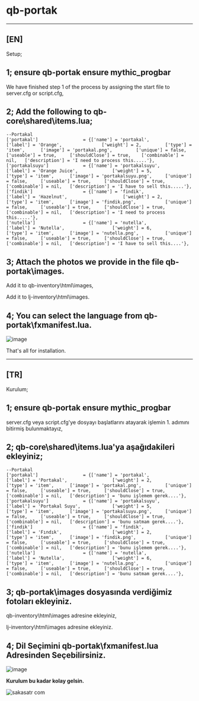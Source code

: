 # qb-portak

------------------------------------------------------------------------------------------------------------------------------------------------------------------------------


<strong>[EN]</strong>
------------------------------------------------------------------------------------------------------------------------------------------------------------------------------

Setup;

1;
ensure qb-portak
ensure mythic_progbar
------------------------------------------------------------------------------------------------------------------------------------------------------------------------------
We have finished step 1 of the process by assigning the start file to server.cfg or script.cfg,



2;
Add the following to qb-core\shared\items.lua;
------------------------------------------------------------------------------------------------------------------------------------------------------------------------------
    --Portakal
    ['portakal'] 			     = {['name'] = 'portakal', 			  	            ['label'] = 'Orange', 			    ['weight'] = 2, 		['type'] = 'item', 		['image'] = 'portakal.png', 	    ['unique'] = false, 	['useable'] = true, 	['shouldClose'] = true,	   ['combinable'] = nil,   ['description'] = 'I need to process this.....'},
    ['portakalsuyu'] 			 = {['name'] = 'portakalsuyu', 			  	        ['label'] = 'Orange Juice', 			['weight'] = 5, 		['type'] = 'item', 		['image'] = 'portakalsuyu.png', 	['unique'] = false, 	['useable'] = true, 	['shouldClose'] = true,	   ['combinable'] = nil,   ['description'] = 'I have to sell this.....'},
    ['findik'] 			         = {['name'] = 'findik', 			  	            ['label'] = 'Hazelnut', 			        ['weight'] = 2, 		['type'] = 'item', 		['image'] = 'findik.png', 	        ['unique'] = false, 	['useable'] = true, 	['shouldClose'] = true,	   ['combinable'] = nil,   ['description'] = 'I need to process this.....'},
    ['nutella'] 			     = {['name'] = 'nutella', 			  	            ['label'] = 'Nutella', 			        ['weight'] = 6, 		['type'] = 'item', 		['image'] = 'nutella.png', 	        ['unique'] = false, 	['useable'] = true, 	['shouldClose'] = true,	   ['combinable'] = nil,   ['description'] = 'I have to sell this....'},

3;
Attach the photos we provide in the file qb-portak\images.
------------------------------------------------------------------------------------------------------------------------------------------------------------------------------
Add it to qb-inventory\html\images,

Add it to lj-inventory\html\images.

4;
You can select the language from qb-portak\fxmanifest.lua.
------------------------------------------------------------------------------------------------------------------------------------------------------------------------------
![image](https://github.com/papdevelopment/qb-portak/assets/127118520/a45c23db-3faa-4889-aec6-97fbc187d442)


That's all for installation.


------------------------------------------------------------------------------------------------------------------------------------------------------------------------------


<strong>[TR]</strong>
------------------------------------------------------------------------------------------------------------------------------------------------------------------------------

Kurulum;

1;
ensure qb-portak
ensure mythic_progbar
------------------------------------------------------------------------------------------------------------------------------------------------------------------------------
server.cfg veya script.cfg'ye dosyayı başlatlarını atayarak işlemin 1. adımını bitirmiş bulunmaktayız,

2;
qb-core\shared\items.lua'ya aşağıdakileri ekleyiniz;
------------------------------------------------------------------------------------------------------------------------------------------------------------------------------
    --Portakal
    ['portakal'] 			     = {['name'] = 'portakal', 			  	            ['label'] = 'Portakal', 			    ['weight'] = 2, 		['type'] = 'item', 		['image'] = 'portakal.png', 	    ['unique'] = false, 	['useable'] = true, 	['shouldClose'] = true,	   ['combinable'] = nil,   ['description'] = 'bunu işlemem gerek....'},
    ['portakalsuyu'] 			 = {['name'] = 'portakalsuyu', 			  	        ['label'] = 'Portakal Suyu', 			['weight'] = 5, 		['type'] = 'item', 		['image'] = 'portakalsuyu.png', 	['unique'] = false, 	['useable'] = true, 	['shouldClose'] = true,	   ['combinable'] = nil,   ['description'] = 'bunu satmam gerek....'},
    ['findik'] 			         = {['name'] = 'findik', 			  	            ['label'] = 'Fındık', 			        ['weight'] = 2, 		['type'] = 'item', 		['image'] = 'findik.png', 	        ['unique'] = false, 	['useable'] = true, 	['shouldClose'] = true,	   ['combinable'] = nil,   ['description'] = 'bunu işlemem gerek....'},
    ['nutella'] 			     = {['name'] = 'nutella', 			  	            ['label'] = 'Nutella', 			        ['weight'] = 6, 		['type'] = 'item', 		['image'] = 'nutella.png', 	        ['unique'] = false, 	['useable'] = true, 	['shouldClose'] = true,	   ['combinable'] = nil,   ['description'] = 'bunu satmam gerek....'},

3;
qb-portak\images dosyasında verdiğimiz fotoları ekleyiniz.
------------------------------------------------------------------------------------------------------------------------------------------------------------------------------
qb-inventory\html\images adresine ekleyiniz,
 
lj-inventory\html\images adresine ekleyiniz.

4;
Dil Seçimini qb-portak\fxmanifest.lua Adresinden Seçebilirsiniz.
------------------------------------------------------------------------------------------------------------------------------------------------------------------------------
![image](https://github.com/papdevelopment/qb-portak/assets/127118520/37b78075-3e84-4113-b525-d63d8f1a5419)

<strong>Kurulum bu kadar kolay gelsin.</strong>


![sakasatr com](https://github.com/papdevelopment/qb-portak/assets/127118520/67696232-ef5a-4205-8d35-cb37fb4b6aa8)



